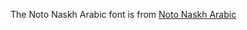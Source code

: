 The Noto Naskh Arabic font is from [Noto Naskh Arabic](https://fonts.google.com/noto/specimen/Noto+Naskh+Arabic/about)
